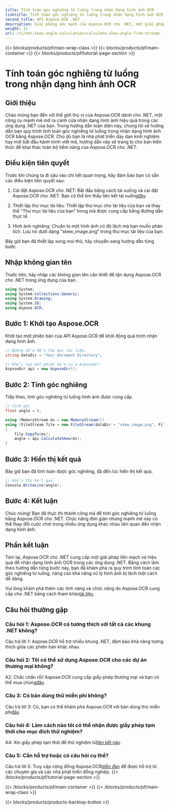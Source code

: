```yaml
---
title: Tính toán góc nghiêng từ luồng trong nhận dạng hình ảnh OCR
linktitle: Tính toán góc nghiêng từ luồng trong nhận dạng hình ảnh OCR
second_title: API Aspose.OCR .NET
description: Giải phóng sức mạnh của Aspose.OCR cho .NET, một giải pháp mạnh mẽ để nhận dạng hình ảnh. Tìm hiểu cách tính góc nghiêng một cách dễ dàng.
weight: 11
url: /vi/net/skew-angle-calculation/calculate-skew-angle-from-stream/
---
```


{{< blocks/products/pf/main-wrap-class >}}
{{< blocks/products/pf/main-container >}}
{{< blocks/products/pf/tutorial-page-section >}}

# Tính toán góc nghiêng từ luồng trong nhận dạng hình ảnh OCR

## Giới thiệu

Chào mừng bạn đến với thế giới thú vị của Aspose.OCR dành cho .NET, một công cụ mạnh mẽ mở ra cánh cửa nhận dạng hình ảnh hiệu quả trong các ứng dụng .NET của bạn. Trong hướng dẫn toàn diện này, chúng tôi sẽ hướng dẫn bạn quy trình tính toán góc nghiêng từ luồng trong nhận dạng hình ảnh OCR bằng Aspose.OCR. Cho dù bạn là nhà phát triển dày dạn kinh nghiệm hay mới bắt đầu hành trình viết mã, hướng dẫn này sẽ trang bị cho bạn kiến thức để khai thác toàn bộ tiềm năng của Aspose.OCR cho .NET.

## Điều kiện tiên quyết

Trước khi chúng ta đi sâu vào chi tiết quan trọng, hãy đảm bảo bạn có sẵn các điều kiện tiên quyết sau:

1.  Cài đặt Aspose.OCR cho .NET: Bắt đầu bằng cách tải xuống và cài đặt Aspose.OCR cho .NET. Bạn có thể tìm thấy liên kết tải xuống[đây](https://releases.aspose.com/ocr/net/).

2. Thiết lập thư mục tài liệu: Thiết lập thư mục cho tài liệu của bạn và thay thế "Thư mục tài liệu của bạn" trong mã được cung cấp bằng đường dẫn thực tế.

3. Hình ảnh nghiêng: Chuẩn bị một hình ảnh có độ lệch mà bạn muốn phân tích. Lưu nó dưới dạng "skew_image.png" trong thư mục tài liệu của bạn.

Bây giờ bạn đã thiết lập xong mọi thứ, hãy chuyển sang hướng dẫn từng bước.

## Nhập không gian tên

Trước tiên, hãy nhập các không gian tên cần thiết để tận dụng Aspose.OCR cho .NET trong ứng dụng của bạn.

```csharp
using System;
using System.Collections.Generic;
using System.Drawing;
using System.IO;
using Aspose.OCR;
```

## Bước 1: Khởi tạo Aspose.OCR

Khởi tạo một phiên bản của API Aspose.OCR để khởi động quá trình nhận dạng hình ảnh.

```csharp
// Đường dẫn đến thư mục tài liệu.
string dataDir = "Your Document Directory";

// Khởi tạo một phiên bản của AsposeOcr
AsposeOcr api = new AsposeOcr();
```

## Bước 2: Tính góc nghiêng

Tiếp theo, tính góc nghiêng từ luồng hình ảnh được cung cấp.

```csharp
// Tính góc
float angle = 0;

using (MemoryStream ms = new MemoryStream())
using (FileStream file = new FileStream(dataDir + "skew_image.png", FileMode.Open, FileAccess.Read))
{
    file.CopyTo(ms);
    angle = api.CalculateSkew(ms);
}
```

## Bước 3: Hiển thị kết quả

Bây giờ bạn đã tính toán được góc nghiêng, đã đến lúc hiển thị kết quả.

```csharp
// Hiển thị kết quả
Console.WriteLine(angle);
```

## Bước 4: Kết luận

Chúc mừng! Bạn đã thực thi thành công mã để tính góc nghiêng từ luồng bằng Aspose.OCR cho .NET. Chức năng đơn giản nhưng mạnh mẽ này có thể thay đổi cuộc chơi trong nhiều ứng dụng khác nhau liên quan đến nhận dạng hình ảnh.

## Phần kết luận

Tóm lại, Aspose.OCR cho .NET cung cấp một giải pháp liền mạch và hiệu quả để nhận dạng hình ảnh OCR trong các ứng dụng .NET. Bằng cách làm theo hướng dẫn từng bước này, bạn đã khám phá ra quy trình tính toán các góc nghiêng từ luồng, nâng cao khả năng xử lý hình ảnh bị lệch một cách dễ dàng.

 Vui lòng khám phá thêm các tính năng và chức năng do Aspose.OCR cung cấp cho .NET bằng cách tham khảo[tài liệu](https://reference.aspose.com/ocr/net/).

## Câu hỏi thường gặp

### Câu hỏi 1: Aspose.OCR có tương thích với tất cả các khung .NET không?

Câu trả lời 1: Aspose.OCR hỗ trợ nhiều khung .NET, đảm bảo khả năng tương thích giữa các phiên bản khác nhau.

### Câu hỏi 2: Tôi có thể sử dụng Aspose.OCR cho các dự án thương mại không?

 A2: Chắc chắn rồi! Aspose.OCR cung cấp giấy phép thương mại và bạn có thể mua chúng[đây](https://purchase.aspose.com/buy).

### Câu 3: Có bản dùng thử miễn phí không?

 Câu trả lời 3: Có, bạn có thể khám phá Aspose.OCR với bản dùng thử miễn phí[đây](https://releases.aspose.com/).

### Câu hỏi 4: Làm cách nào tôi có thể nhận được giấy phép tạm thời cho mục đích thử nghiệm?

 A4: Xin giấy phép tạm thời để thử nghiệm từ[liên kết này](https://purchase.aspose.com/temporary-license/).

### Câu 5: Cần hỗ trợ hoặc có câu hỏi cụ thể?

 Câu trả lời 5: Truy cập cộng đồng Aspose.OCR[diễn đàn](https://forum.aspose.com/c/ocr/16) để được hỗ trợ từ các chuyên gia và các nhà phát triển đồng nghiệp.
{{< /blocks/products/pf/tutorial-page-section >}}

{{< /blocks/products/pf/main-container >}}
{{< /blocks/products/pf/main-wrap-class >}}

{{< blocks/products/products-backtop-button >}}
